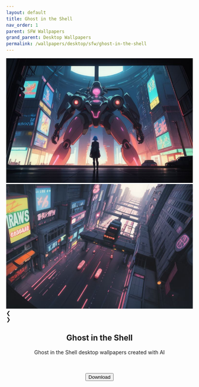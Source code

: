 ```yaml
---
layout: default
title: Ghost in the Shell
nav_order: 1
parent: SFW Wallpapers
grand_parent: Desktop Wallpapers
permalink: /wallpapers/desktop/sfw/ghost-in-the-shell
---
```


<!-- 
{: .note }
> {: .opaque }
> 
> 
> 
-->

<div class="w3-card">
  <div class="w3-content w3-display-container" style="max-width:800px">
    <img  class="slideshow" src="../../../assets/images/wallpapers/desktop/sfw/Ghost-in-the-Shell/Wallpaper (1).png" />
    <img  class="slideshow" src="../../../assets/images/wallpapers/desktop/sfw/Ghost-in-the-Shell/Wallpaper (2).png" />
    <div class="w3-center w3-display-bottommiddle" style="width:100%">
      <div class="w3-left" onclick="plusDivs(-1)">&#10094;</div>
      <div class="w3-right" onclick="plusDivs(1)">&#10095;</div>
      <span class="w3-badge demo w3-border" onclick="currentDiv(1)"></span>
      <span class="w3-badge demo w3-border" onclick="currentDiv(2)"></span>
    </div>
  </div>
  <div class="w3-container">
  <h2 class="text-small" style="text-align:center">Ghost in the Shell</h2>
    <p class="text-small" style="text-align:center">Ghost in the Shell desktop wallpapers created with AI</p><br /><br />
    <span class="fs-3">
      <div align="center" class="text-small">
        <a href="https://gitlab.com/the-back-room/Wallpapers/-/archive/main/Wallpapers-main.zip?path=desktop/SFW/Ghost-in-the-Shell" target="_blank">
          <button type="button" name="button" class="btn">Download</button></a> 
      </div>
    </span>
    <br />
  </div>
</div>
